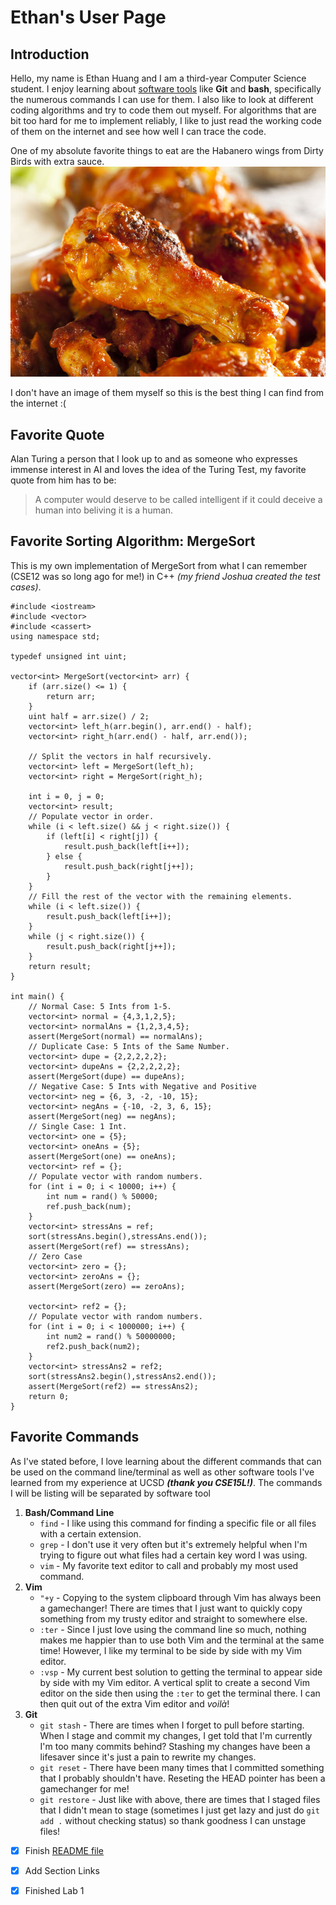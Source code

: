 # Ethan's User Page
## Introduction
Hello, my name is Ethan Huang and I am a third-year Computer Science student. I enjoy learning about [software tools](https://ezh247467.github.io/CSE110-Lab-Week-1---VSCode-Markdown-and-Git-Part-1/#favorite-commands) like **Git** and **bash**, specifically the numerous commands I can use for them. I also like to look at different coding algorithms and try to code them out myself. For algorithms that are bit too hard for me to implement reliably, I like to just read the working code of them on the internet and see how well I can trace the code.

One of my absolute favorite things to eat are the Habanero wings from Dirty Birds with extra sauce.
![My favorite food](./images/habanero-hot-wings.jpg)

I don't have an image of them myself so this is the best thing I can find from the internet :(
## Favorite Quote
Alan Turing a person that I look up to and as someone who expresses immense interest in AI and loves the idea of the Turing Test, my favorite quote from him has to be:
> A computer would deserve to be called intelligent if it could deceive a human into beliving it is a human.

## Favorite Sorting Algorithm: MergeSort
This is my own implementation of MergeSort from what I can remember (CSE12 was so long ago for me!) in C++ *(my friend Joshua created the test cases)*.

```
#include <iostream>
#include <vector>
#include <cassert>
using namespace std;

typedef unsigned int uint;

vector<int> MergeSort(vector<int> arr) {
	if (arr.size() <= 1) {
		return arr;
	}
	uint half = arr.size() / 2;
	vector<int> left_h(arr.begin(), arr.end() - half);
	vector<int> right_h(arr.end() - half, arr.end());

	// Split the vectors in half recursively.
	vector<int> left = MergeSort(left_h);
	vector<int> right = MergeSort(right_h);	

	int i = 0, j = 0;
	vector<int> result;
	// Populate vector in order.
	while (i < left.size() && j < right.size()) {
		if (left[i] < right[j]) {
			result.push_back(left[i++]);
		} else {
			result.push_back(right[j++]);
		}
	}
	// Fill the rest of the vector with the remaining elements.
	while (i < left.size()) {
		result.push_back(left[i++]);
	}
	while (j < right.size()) {
		result.push_back(right[j++]);
	}
	return result;
}

int main() {
	// Normal Case: 5 Ints from 1-5.
	vector<int> normal = {4,3,1,2,5};
	vector<int> normalAns = {1,2,3,4,5};
	assert(MergeSort(normal) == normalAns);
	// Duplicate Case: 5 Ints of the Same Number.
	vector<int> dupe = {2,2,2,2,2};
	vector<int> dupeAns = {2,2,2,2,2};
	assert(MergeSort(dupe) == dupeAns);
	// Negative Case: 5 Ints with Negative and Positive
	vector<int> neg = {6, 3, -2, -10, 15};
	vector<int> negAns = {-10, -2, 3, 6, 15};
	assert(MergeSort(neg) == negAns);
	// Single Case: 1 Int.
	vector<int> one = {5};
	vector<int> oneAns = {5};
	assert(MergeSort(one) == oneAns);
	vector<int> ref = {};
	// Populate vector with random numbers.
	for (int i = 0; i < 10000; i++) {
		int num = rand() % 50000;
		ref.push_back(num);
	}
	vector<int> stressAns = ref;
	sort(stressAns.begin(),stressAns.end());
	assert(MergeSort(ref) == stressAns);
	// Zero Case
	vector<int> zero = {};
	vector<int> zeroAns = {};
	assert(MergeSort(zero) == zeroAns);

	vector<int> ref2 = {};
	// Populate vector with random numbers.
	for (int i = 0; i < 1000000; i++) {
		int num2 = rand() % 50000000;
		ref2.push_back(num2);
	}
	vector<int> stressAns2 = ref2;
	sort(stressAns2.begin(),stressAns2.end());
	assert(MergeSort(ref2) == stressAns2);
	return 0;
}
```

## Favorite Commands
As I've stated before, I love learning about the different commands that can be used on the command line/terminal as well as other software tools I've learned from my experience at UCSD ***(thank you CSE15L!)***. The commands I will be listing will be separated by software tool
1. **Bash/Command Line**
   - ```find``` - I like using this command for finding a specific file or all files with a certain extension.
   - ```grep``` - I don't use it very often but it's extremely helpful when I'm trying to figure out what files had a certain key word I was using.
   - ```vim``` - My favorite text editor to call and probably my most used command.
2. **Vim**
   - ```"+y``` - Copying to the system clipboard through Vim has always been a gamechanger! There are times that I just want to quickly copy something from my trusty editor and straight to somewhere else.
   - ```:ter``` - Since I just love using the command line so much, nothing makes me happier than to use both Vim and the terminal at the same time! However, I like my terminal to be side by side with my Vim editor.
   - ```:vsp``` - My current best solution to getting the terminal to appear side by side with my Vim editor. A vertical split to create a second Vim editor on the side then using the ```:ter``` to get the terminal there. I can then quit out of the extra Vim editor and *voilà*!
  3. **Git**
     - ```git stash``` - There are times when I forget to pull before starting. When I stage and commit my changes, I get told that I'm currently I'm too many commits behind? Stashing my changes have been a lifesaver since it's just a pain to rewrite my changes.
     - ```git reset``` - There have been many times that I committed something that I probably shouldn't have. Reseting the HEAD pointer has been a gamechanger for me!
     - ```git restore``` - Just like with above, there are times that I staged files that I didn't mean to stage (sometimes I just get lazy and just do ```git add .``` without checking status) so thank goodness I can unstage files!


- [x]  Finish [README file](README.md)
- [x]  Add Section Links
- [x]  Finished Lab 1

